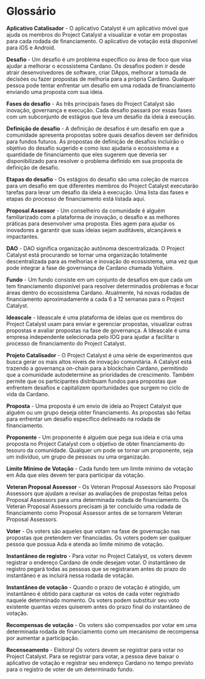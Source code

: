 # Glossário

**Aplicativo Catalisador** - O aplicativo Catalyst é um aplicativo móvel que ajuda os membros do Project Catalyst a visualizar e votar em propostas para cada rodada de financiamento. O aplicativo de votação está disponível para iOS e Android.

**Desafio** - Um desafio é um problema específico ou área de foco que visa ajudar a melhorar o ecossistema Cardano. Os desafios podem ir desde atrair desenvolvedores de software, criar DApps, melhorar a tomada de decisões ou fazer propostas de melhoria para a própria Cardano. Qualquer pessoa pode tentar enfrentar um desafio em uma rodada de financiamento enviando uma proposta com sua ideia.

**Fases do desafio** - As três principais fases do Project Catalyst são inovação, governança e execução. Cada desafio passará por essas fases com um subconjunto de estágios que leva um desafio da ideia à execução.

**Definição de desafio** - A definição de desafios é um desafio em que a comunidade apresenta propostas sobre quais desafios devem ser definidos para fundos futuros. As propostas de definição de desafios incluirão o objetivo do desafio sugerido e como isso ajudaria o ecossistema e a quantidade de financiamento que eles sugerem que deveria ser disponibilizado para resolver o problema definido em sua proposta de definição de desafio.

**Etapas do desafio** - Os estágios do desafio são uma coleção de marcos para um desafio em que diferentes membros do Project Catalyst executarão tarefas para levar um desafio da ideia à execução. Uma lista das fases e etapas do processo de financiamento está listada aqui.

**Proposal Assessor** - Um conselheiro da comunidade é alguém familiarizado com a plataforma de inovação, o desafio e as melhores práticas para desenvolver uma proposta. Eles agem para ajudar os inovadores a garantir que suas ideias sejam auditáveis, alcançáveis e impactantes.

**DAO** - DAO significa organização autônoma descentralizada. O Project Catalyst está procurando se tornar uma organização totalmente descentralizada para as melhorias e inovação do ecossistema, uma vez que pode integrar a fase de governança de Cardano chamada Voltaire.

**Fundo** - Um fundo consiste em um conjunto de desafios em que cada um tem financiamento disponível para resolver determinados problemas e focar áreas dentro do ecossistema Cardano. Atualmente, há novas rodadas de financiamento aproximadamente a cada 6 a 12 semanas para o Project Catalyst.

**Ideascale** - Ideascale é uma plataforma de ideias que os membros do Project Catalyst usam para enviar e gerenciar propostas, visualizar outras propostas e avaliar propostas na fase de governança. A Ideascale é uma empresa independente selecionada pelo IOG para ajudar a facilitar o processo de financiamento do Project Catalyst.

**Projeto Catalisador** - O Project Catalyst é uma série de experimentos que busca gerar os mais altos níveis de inovação comunitária. A Catalyst está trazendo a governança on-chain para a blockchain Cardano, permitindo que a comunidade autodetermine as prioridades de crescimento. Também permite que os participantes distribuam fundos para propostas que enfrentem desafios e capitalizem oportunidades que surgem no ciclo de vida da Cardano.

**Proposta** - Uma proposta é um envio de ideia ao Project Catalyst que alguém ou um grupo deseja obter financiamento. As propostas são feitas para enfrentar um desafio específico delineado na rodada de financiamento.

**Proponente** - Um proponente é alguém que pega sua ideia e cria uma proposta no Project Catalyst com o objetivo de obter financiamento do tesouro da comunidade. Qualquer um pode se tornar um proponente, seja um indivíduo, um grupo de pessoas ou uma organização.

**Limite Mínimo de Votação** - Cada fundo tem um limite mínimo de votação em Ada que eles devem ter para participar da votação.

**Veteran Proposal Assessor** - Os Veteran Proposal Assessors são Proposal Assessors que ajudam a revisar as avaliações de propostas feitas pelos Proposal Assessors para uma determinada rodada de financiamento. Os Veteran Proposal Assessors precisam já ter concluído uma rodada de financiamento como Proposal Assessor antes de se tornarem Veteran Proposal Assessors.

**Voter** - Os voters são aqueles que votam na fase de governação nas propostas que pretendem ver financiadas. Os voters podem ser qualquer pessoa que possua Ada e atenda ao limite mínimo de votação.

**Instantâneo de registro** - Para votar no Project Catalyst, os voters devem registrar o endereço Cardano de onde desejam votar. O instantâneo de registro pegará todas as pessoas que se registraram antes do prazo do instantâneo e as incluirá nessa rodada de votação.

**Instantâneo de votação** - Quando o prazo de votação é atingido, um instantâneo é obtido para capturar os votos de cada voter registrado naquele determinado momento. Os voters podem substituir seu voto existente quantas vezes quiserem antes do prazo final do instantâneo de votação.

**Recompensas de votação** - Os voters são compensados por votar em uma determinada rodada de financiamento como um mecanismo de recompensa por aumentar a participação.

**Recenseamento** - Eleitoral Os voters devem se registrar para votar no Project Catalyst. Para se registrar para votar, a pessoa deve baixar o aplicativo de votação e registrar seu endereço Cardano no tempo previsto para o registro de voter de um determinado fundo.

